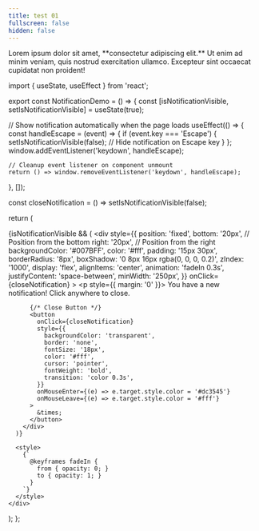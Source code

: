 ```yaml
---
title: test 01
fullscreen: false
hidden: false
---
```

<Accordion title="My Accordion Title" icon="fa-info-circle">
  Lorem ipsum dolor sit amet, **consectetur adipiscing elit.** Ut enim
  ad minim veniam, quis nostrud exercitation ullamco. Excepteur sint
  occaecat cupidatat non proident!
</Accordion>

<br />

import { useState, useEffect } from 'react';

<div style={{ margin: '20px 0' }}>
  <NotificationDemo />
</div>

export const NotificationDemo = () => {
  const [isNotificationVisible, setIsNotificationVisible] = useState(true);

  // Show notification automatically when the page loads
  useEffect(() => {
    const handleEscape = (event) => {
      if (event.key === 'Escape') {
        setIsNotificationVisible(false); // Hide notification on Escape key
      }
    };
    window.addEventListener('keydown', handleEscape);

    // Cleanup event listener on component unmount
    return () => window.removeEventListener('keydown', handleEscape);
  }, []);

  const closeNotification = () => setIsNotificationVisible(false);

  return (
    <div>
      {isNotificationVisible && (
        <div
          style={{
            position: 'fixed',
            bottom: '20px', // Position from the bottom
            right: '20px',  // Position from the right
            backgroundColor: '#007BFF',
            color: '#fff',
            padding: '15px 30px',
            borderRadius: '8px',
            boxShadow: '0 8px 16px rgba(0, 0, 0, 0.2)',
            zIndex: '1000',
            display: 'flex',
            alignItems: 'center',
            animation: 'fadeIn 0.3s',
            justifyContent: 'space-between',
            minWidth: '250px',
          }}
          onClick={closeNotification}
        >
          <p style={{ margin: '0' }}>
            You have a new notification! Click anywhere to close.
          </p>

          {/* Close Button */}
          <button
            onClick={closeNotification}
            style={{
              backgroundColor: 'transparent',
              border: 'none',
              fontSize: '18px',
              color: '#fff',
              cursor: 'pointer',
              fontWeight: 'bold',
              transition: 'color 0.3s',
            }}
            onMouseEnter={(e) => e.target.style.color = '#dc3545'}
            onMouseLeave={(e) => e.target.style.color = '#fff'}
          >
            &times;
          </button>
        </div>
      )}

      <style>
        {`
          @keyframes fadeIn {
            from { opacity: 0; }
            to { opacity: 1; }
          }
        `}
      </style>
    </div>
  );
};